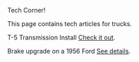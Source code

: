 ---
---

Tech Corner!

This page contains tech articles for trucks.

T-5 Transmission Install [Check it out](/techcorner/index.html).

Brake upgrade on a 1956 Ford [See details](/techcorner/56brakes.pdf).